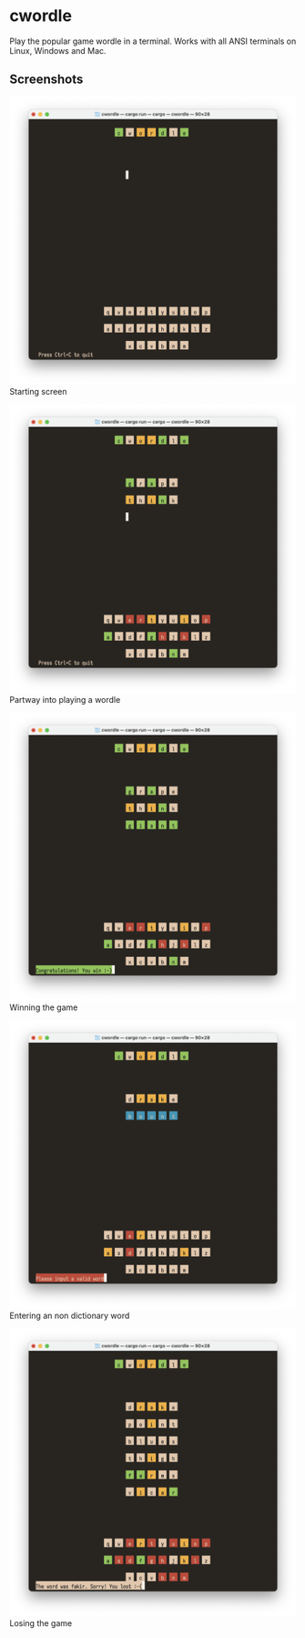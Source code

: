# cwordle

Play the popular game wordle in a terminal. Works with all ANSI terminals on Linux, Windows and Mac.

## Screenshots
![Starting screen: cwordle](img/1.png)
Starting screen

![Image](img/2.png)
Partway into playing a wordle

![Image](img/3.png)
Winning the game

![Image](img/4.png)
Entering an non dictionary word

![Image](img/5.png)
Losing the game